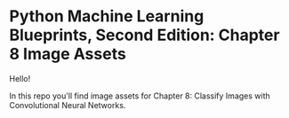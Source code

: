 # Python Machine Learning Blueprints, Second Edition: Chapter 8 Image Assets

Hello!

In this repo you'll find image assets for Chapter 8: Classify Images with Convolutional Neural Networks.

